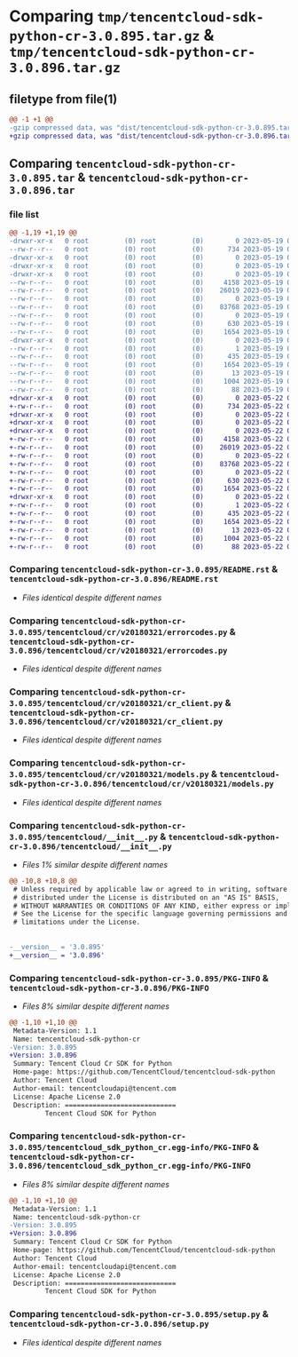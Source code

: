 # Comparing `tmp/tencentcloud-sdk-python-cr-3.0.895.tar.gz` & `tmp/tencentcloud-sdk-python-cr-3.0.896.tar.gz`

## filetype from file(1)

```diff
@@ -1 +1 @@
-gzip compressed data, was "dist/tencentcloud-sdk-python-cr-3.0.895.tar", last modified: Fri May 19 02:47:45 2023, max compression
+gzip compressed data, was "dist/tencentcloud-sdk-python-cr-3.0.896.tar", last modified: Mon May 22 00:19:44 2023, max compression
```

## Comparing `tencentcloud-sdk-python-cr-3.0.895.tar` & `tencentcloud-sdk-python-cr-3.0.896.tar`

### file list

```diff
@@ -1,19 +1,19 @@
-drwxr-xr-x   0 root         (0) root         (0)        0 2023-05-19 02:47:45.000000 tencentcloud-sdk-python-cr-3.0.895/
--rw-r--r--   0 root         (0) root         (0)      734 2023-05-19 02:47:45.000000 tencentcloud-sdk-python-cr-3.0.895/README.rst
-drwxr-xr-x   0 root         (0) root         (0)        0 2023-05-19 02:47:45.000000 tencentcloud-sdk-python-cr-3.0.895/tencentcloud/
-drwxr-xr-x   0 root         (0) root         (0)        0 2023-05-19 02:47:45.000000 tencentcloud-sdk-python-cr-3.0.895/tencentcloud/cr/
-drwxr-xr-x   0 root         (0) root         (0)        0 2023-05-19 02:47:45.000000 tencentcloud-sdk-python-cr-3.0.895/tencentcloud/cr/v20180321/
--rw-r--r--   0 root         (0) root         (0)     4158 2023-05-19 02:47:45.000000 tencentcloud-sdk-python-cr-3.0.895/tencentcloud/cr/v20180321/errorcodes.py
--rw-r--r--   0 root         (0) root         (0)    26019 2023-05-19 02:47:45.000000 tencentcloud-sdk-python-cr-3.0.895/tencentcloud/cr/v20180321/cr_client.py
--rw-r--r--   0 root         (0) root         (0)        0 2023-05-19 02:47:45.000000 tencentcloud-sdk-python-cr-3.0.895/tencentcloud/cr/v20180321/__init__.py
--rw-r--r--   0 root         (0) root         (0)    83768 2023-05-19 02:47:45.000000 tencentcloud-sdk-python-cr-3.0.895/tencentcloud/cr/v20180321/models.py
--rw-r--r--   0 root         (0) root         (0)        0 2023-05-19 02:47:45.000000 tencentcloud-sdk-python-cr-3.0.895/tencentcloud/cr/__init__.py
--rw-r--r--   0 root         (0) root         (0)      630 2023-05-19 02:47:45.000000 tencentcloud-sdk-python-cr-3.0.895/tencentcloud/__init__.py
--rw-r--r--   0 root         (0) root         (0)     1654 2023-05-19 02:47:45.000000 tencentcloud-sdk-python-cr-3.0.895/PKG-INFO
-drwxr-xr-x   0 root         (0) root         (0)        0 2023-05-19 02:47:45.000000 tencentcloud-sdk-python-cr-3.0.895/tencentcloud_sdk_python_cr.egg-info/
--rw-r--r--   0 root         (0) root         (0)        1 2023-05-19 02:47:45.000000 tencentcloud-sdk-python-cr-3.0.895/tencentcloud_sdk_python_cr.egg-info/dependency_links.txt
--rw-r--r--   0 root         (0) root         (0)      435 2023-05-19 02:47:45.000000 tencentcloud-sdk-python-cr-3.0.895/tencentcloud_sdk_python_cr.egg-info/SOURCES.txt
--rw-r--r--   0 root         (0) root         (0)     1654 2023-05-19 02:47:45.000000 tencentcloud-sdk-python-cr-3.0.895/tencentcloud_sdk_python_cr.egg-info/PKG-INFO
--rw-r--r--   0 root         (0) root         (0)       13 2023-05-19 02:47:45.000000 tencentcloud-sdk-python-cr-3.0.895/tencentcloud_sdk_python_cr.egg-info/top_level.txt
--rw-r--r--   0 root         (0) root         (0)     1004 2023-05-19 02:47:45.000000 tencentcloud-sdk-python-cr-3.0.895/setup.py
--rw-r--r--   0 root         (0) root         (0)       88 2023-05-19 02:47:45.000000 tencentcloud-sdk-python-cr-3.0.895/setup.cfg
+drwxr-xr-x   0 root         (0) root         (0)        0 2023-05-22 00:19:44.000000 tencentcloud-sdk-python-cr-3.0.896/
+-rw-r--r--   0 root         (0) root         (0)      734 2023-05-22 00:19:44.000000 tencentcloud-sdk-python-cr-3.0.896/README.rst
+drwxr-xr-x   0 root         (0) root         (0)        0 2023-05-22 00:19:44.000000 tencentcloud-sdk-python-cr-3.0.896/tencentcloud/
+drwxr-xr-x   0 root         (0) root         (0)        0 2023-05-22 00:19:44.000000 tencentcloud-sdk-python-cr-3.0.896/tencentcloud/cr/
+drwxr-xr-x   0 root         (0) root         (0)        0 2023-05-22 00:19:44.000000 tencentcloud-sdk-python-cr-3.0.896/tencentcloud/cr/v20180321/
+-rw-r--r--   0 root         (0) root         (0)     4158 2023-05-22 00:19:44.000000 tencentcloud-sdk-python-cr-3.0.896/tencentcloud/cr/v20180321/errorcodes.py
+-rw-r--r--   0 root         (0) root         (0)    26019 2023-05-22 00:19:44.000000 tencentcloud-sdk-python-cr-3.0.896/tencentcloud/cr/v20180321/cr_client.py
+-rw-r--r--   0 root         (0) root         (0)        0 2023-05-22 00:19:44.000000 tencentcloud-sdk-python-cr-3.0.896/tencentcloud/cr/v20180321/__init__.py
+-rw-r--r--   0 root         (0) root         (0)    83768 2023-05-22 00:19:44.000000 tencentcloud-sdk-python-cr-3.0.896/tencentcloud/cr/v20180321/models.py
+-rw-r--r--   0 root         (0) root         (0)        0 2023-05-22 00:19:44.000000 tencentcloud-sdk-python-cr-3.0.896/tencentcloud/cr/__init__.py
+-rw-r--r--   0 root         (0) root         (0)      630 2023-05-22 00:19:44.000000 tencentcloud-sdk-python-cr-3.0.896/tencentcloud/__init__.py
+-rw-r--r--   0 root         (0) root         (0)     1654 2023-05-22 00:19:44.000000 tencentcloud-sdk-python-cr-3.0.896/PKG-INFO
+drwxr-xr-x   0 root         (0) root         (0)        0 2023-05-22 00:19:44.000000 tencentcloud-sdk-python-cr-3.0.896/tencentcloud_sdk_python_cr.egg-info/
+-rw-r--r--   0 root         (0) root         (0)        1 2023-05-22 00:19:44.000000 tencentcloud-sdk-python-cr-3.0.896/tencentcloud_sdk_python_cr.egg-info/dependency_links.txt
+-rw-r--r--   0 root         (0) root         (0)      435 2023-05-22 00:19:44.000000 tencentcloud-sdk-python-cr-3.0.896/tencentcloud_sdk_python_cr.egg-info/SOURCES.txt
+-rw-r--r--   0 root         (0) root         (0)     1654 2023-05-22 00:19:44.000000 tencentcloud-sdk-python-cr-3.0.896/tencentcloud_sdk_python_cr.egg-info/PKG-INFO
+-rw-r--r--   0 root         (0) root         (0)       13 2023-05-22 00:19:44.000000 tencentcloud-sdk-python-cr-3.0.896/tencentcloud_sdk_python_cr.egg-info/top_level.txt
+-rw-r--r--   0 root         (0) root         (0)     1004 2023-05-22 00:19:44.000000 tencentcloud-sdk-python-cr-3.0.896/setup.py
+-rw-r--r--   0 root         (0) root         (0)       88 2023-05-22 00:19:44.000000 tencentcloud-sdk-python-cr-3.0.896/setup.cfg
```

### Comparing `tencentcloud-sdk-python-cr-3.0.895/README.rst` & `tencentcloud-sdk-python-cr-3.0.896/README.rst`

 * *Files identical despite different names*

### Comparing `tencentcloud-sdk-python-cr-3.0.895/tencentcloud/cr/v20180321/errorcodes.py` & `tencentcloud-sdk-python-cr-3.0.896/tencentcloud/cr/v20180321/errorcodes.py`

 * *Files identical despite different names*

### Comparing `tencentcloud-sdk-python-cr-3.0.895/tencentcloud/cr/v20180321/cr_client.py` & `tencentcloud-sdk-python-cr-3.0.896/tencentcloud/cr/v20180321/cr_client.py`

 * *Files identical despite different names*

### Comparing `tencentcloud-sdk-python-cr-3.0.895/tencentcloud/cr/v20180321/models.py` & `tencentcloud-sdk-python-cr-3.0.896/tencentcloud/cr/v20180321/models.py`

 * *Files identical despite different names*

### Comparing `tencentcloud-sdk-python-cr-3.0.895/tencentcloud/__init__.py` & `tencentcloud-sdk-python-cr-3.0.896/tencentcloud/__init__.py`

 * *Files 1% similar despite different names*

```diff
@@ -10,8 +10,8 @@
 # Unless required by applicable law or agreed to in writing, software
 # distributed under the License is distributed on an "AS IS" BASIS,
 # WITHOUT WARRANTIES OR CONDITIONS OF ANY KIND, either express or implied.
 # See the License for the specific language governing permissions and
 # limitations under the License.
 
 
-__version__ = '3.0.895'
+__version__ = '3.0.896'
```

### Comparing `tencentcloud-sdk-python-cr-3.0.895/PKG-INFO` & `tencentcloud-sdk-python-cr-3.0.896/PKG-INFO`

 * *Files 8% similar despite different names*

```diff
@@ -1,10 +1,10 @@
 Metadata-Version: 1.1
 Name: tencentcloud-sdk-python-cr
-Version: 3.0.895
+Version: 3.0.896
 Summary: Tencent Cloud Cr SDK for Python
 Home-page: https://github.com/TencentCloud/tencentcloud-sdk-python
 Author: Tencent Cloud
 Author-email: tencentcloudapi@tencent.com
 License: Apache License 2.0
 Description: ============================
         Tencent Cloud SDK for Python
```

### Comparing `tencentcloud-sdk-python-cr-3.0.895/tencentcloud_sdk_python_cr.egg-info/PKG-INFO` & `tencentcloud-sdk-python-cr-3.0.896/tencentcloud_sdk_python_cr.egg-info/PKG-INFO`

 * *Files 8% similar despite different names*

```diff
@@ -1,10 +1,10 @@
 Metadata-Version: 1.1
 Name: tencentcloud-sdk-python-cr
-Version: 3.0.895
+Version: 3.0.896
 Summary: Tencent Cloud Cr SDK for Python
 Home-page: https://github.com/TencentCloud/tencentcloud-sdk-python
 Author: Tencent Cloud
 Author-email: tencentcloudapi@tencent.com
 License: Apache License 2.0
 Description: ============================
         Tencent Cloud SDK for Python
```

### Comparing `tencentcloud-sdk-python-cr-3.0.895/setup.py` & `tencentcloud-sdk-python-cr-3.0.896/setup.py`

 * *Files identical despite different names*

